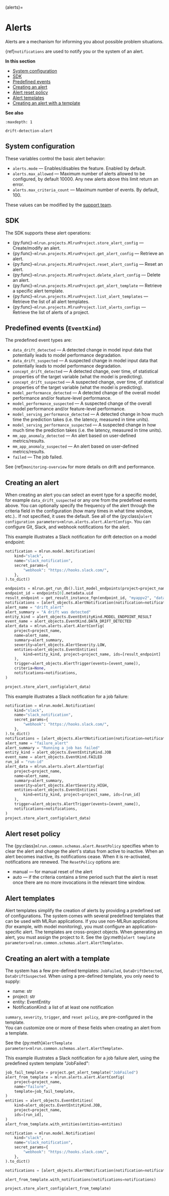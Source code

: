(alerts)=
# Alerts 

Alerts are a mechanism for informing you about possible problem situations. 

{ref}`notifications` are used to notify you or the system of an alert.

**In this section**
- [System configuration](#system-configuration)
- [SDK](#sdk)
- [Predefined events](#predefined-events-eventkind)
- [Creating an alert](#creating-an-alert)
- [Alert reset policy](#alert-reset-policy)
- [Alert templates](#alert-templates)
- [Creating an alert with a template](#creating-an-alert-with-a-template)


**See also**
```{toctree}
:maxdepth: 1

drift-detection-alert
```

## System configuration 
These variables control the basic alert behavior: 
- `alerts.mode` &mdash; Enables/disables the feature. Enabled by default.
- `alerts.max_allowed` &mdash; Maximum number of alerts allowed to be configured, by default 10000. Any new alerts above this limit return an error.
- `alerts.max_criteria_count` &mdash; Maximum number of events. By default, 100.

These values can be modified by the [support team](mailto:support@iguazio.com).

## SDK

The SDK supports these alert operations:

- {py:func}`~mlrun.projects.MlrunProject.store_alert_config` &mdash; Create/modify an alert.
- {py:func}`~mlrun.projects.MlrunProject.get_alert_config` &mdash;  Retrieve an alert.
- {py:func}`~mlrun.projects.MlrunProject.reset_alert_config` &mdash; Reset an alert.
- {py:func}`~mlrun.projects.MlrunProject.delete_alert_config` &mdash; Delete an alert.
- {py:func}`~mlrun.projects.MlrunProject.get_alert_template` &mdash; Retrieve a specific alert template.
- {py:func}`~mlrun.projects.MlrunProject.list_alert_templates` &mdash; Retrieve the list of all alert templates.
- {py:func}`~mlrun.projects.MlrunProject.list_alerts_configs` &mdash; Retrieve the list of alerts of a project.


## Predefined events (`EventKind`)
The predefined event types are:
- `data_drift_detected` &mdash; A detected change in model input data that potentially leads to model performance degradation. 
- `data_drift_suspected` &mdash; A suspected change in model input data that potentially leads to model performance degradation. 
- `concept_drift_detected` &mdash; A detected change, over time, of  statistical properties of the target variable (what the model is predicting). 
- `concept_drift_suspected` &mdash; A suspected change, over time, of  statistical properties of the target variable (what the model is predicting). 
- `model_performance_detected` &mdash; A detected change of the overall model performance and/or feature-level performance. 
- `model_performance_suspected` &mdash; A suspected change of the overall model performance and/or feature-level performance. 
- `model_serving_performance_detected` &mdash; A detected change in how much time the prediction takes (i.e. the latency, measured in time units).
- `model_serving_performance_suspected` &mdash; A suspected change in how much time the prediction takes (i.e. the latency, measured in time units).
- `mm_app_anomaly_detected` &mdash; An alert based on user-defined metrics/results.
- `mm_app_anomaly_suspected` &mdash; An alert based on user-defined metrics/results.
- `failed` &mdash; The job failed.

See {ref}`monitoring-overview` for more details on drift and performance.

## Creating an alert
When creating an alert you can select an event type for a specific model, for example `data_drift_suspected` or any one from the predefined events above.
You can optionally specify the frequency of the alert through the criteria field in the configuration (how many times in what time window, etc.).. If not specified, it uses the default.
See all of the {py:class}`alert configuration parameters<mlrun.alerts.alert.AlertConfig>`. 
You can configure Git, Slack, and webhook notifications for the alert. 

This example illustrates a Slack notification for drift detection on a model endpoint:

```python
notification = mlrun.model.Notification(
    kind="slack",
    name="slack_notification",
    secret_params={
        "webhook": "https://hooks.slack.com/",
    },
).to_dict()

endpoints = mlrun.get_run_db().list_model_endpoints(project=project_name)
endpoint_id = endpoints[0].metadata.uid
result_endpoint = get_result_instance_fqn(endpoint_id, "myappv2", "data_drift_test")
notifications = [alert_objects.AlertNotification(notification=notification)]
alert_name = "drift_alert"
alert_summary = "A drift was detected"
entity_kind = alert_objects.EventEntityKind.MODEL_ENDPOINT_RESULT
event_name = alert_objects.EventKind.DATA_DRIFT_DETECTED
alert_data = mlrun.alerts.alert.AlertConfig(
    project=project_name,
    name=alert_name,
    summary=alert_summary,
    severity=alert_objects.AlertSeverity.LOW,
    entities=alert_objects.EventEntities(
        kind=entity_kind, project=project_name, ids=[result_endpoint]
    ),
    trigger=alert_objects.AlertTrigger(events=[event_name]),
    criteria=None,
    notifications=notifications,
)

project.store_alert_config(alert_data)
```


This example illustrates a Slack notification for a job failure:
```python
notification = mlrun.model.Notification(
    kind="slack",
    name="slack_notification",
    secret_params={
        "webhook": "https://hooks.slack.com/",
    },
).to_dict()
notifications = [alert_objects.AlertNotification(notification=notification)]
alert_name = "failure_alert"
alert_summary = "Running a job has failed"
entity_kind = alert_objects.EventEntityKind.JOB
event_name = alert_objects.EventKind.FAILED
run_id = "run-id"
alert_data = mlrun.alerts.alert.AlertConfig(
    project=project_name,
    name=alert_name,
    summary=alert_summary,
    severity=alert_objects.AlertSeverity.HIGH,
    entities=alert_objects.EventEntities(
        kind=entity_kind, project=project_name, ids=[run_id]
    ),
    trigger=alert_objects.AlertTrigger(events=[event_name]),
    notifications=notifications,
)
project.store_alert_config(alert_data)
```

## Alert reset policy

The {py:class}`mlrun.common.schemas.alert.ResetPolicy` specifies when to clear the alert and change the alert's status from active to inactive. When an alert 
becomes inactive, its notifications cease. When it is re-activated, notifications are renewed.
The `ResetPolicy` options are:
- manual &mdash; for manual reset of the alert
- auto &mdash; if the criteria contains a time period such that the alert is reset once there are no more invocations in the relevant time window.



## Alert templates
Alert templates simplify the creation of alerts by providing a predefined set of configurations. The system comes with several 
predefined templates that can be used with MLRun applications. 
If you use non-MLRun applications (for example, with model monitoring), you must configure an application-specific alert. 
The templates are cross-project objects. When generating an alert, you must assign the project to it. 
See the {py:meth}`alert template parameters<mlrun.common.schemas.alert.AlertTemplate>`.

## Creating an alert with a template

The system has a few pre-defined templates: `JobFailed`, `DataDriftDetected`, `DataDriftSuspected`.
When using a pre-defined template, you only need to supply:
- name: str
- project: str
- entity: EventEntity
- NotificationKind: a list of at least one notification

`summary`, `severity`, `trigger`, and `reset policy`, are pre-configured in the template.  
You can customize one or more of these fields when creating an alert from a template.

See the {py:meth}`AlertTemplate parameters<mlrun.common.schemas.alert.AlertTemplate>`.

This example illustrates a Slack notification for a job failure alert, using the predefined system template "JobFailed":

```python
job_fail_template = project.get_alert_template("JobFailed")
alert_from_template = mlrun.alerts.alert.AlertConfig(
    project=project_name,
    name="failure",
    template=job_fail_template,
)
entities = alert_objects.EventEntities(
    kind=alert_objects.EventEntityKind.JOB,
    project=project_name,
    ids=[run_id],
)
alert_from_template.with_entities(entities=entities)

notification = mlrun.model.Notification(
    kind="slack",
    name="slack_notification",
    secret_params={
        "webhook": "https://hooks.slack.com/",
    },
).to_dict()

notifications = [alert_objects.AlertNotification(notification=notification)]

alert_from_template.with_notifications(notifications=notifications)

project.store_alert_config(alert_from_template)
```
